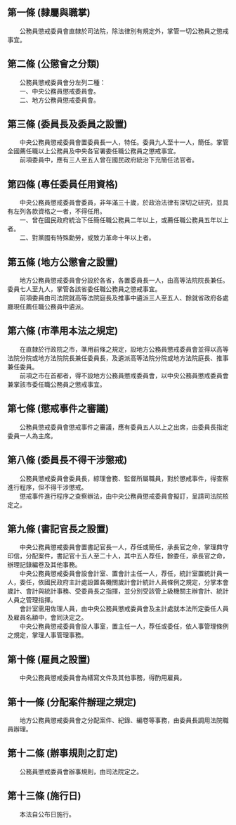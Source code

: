 第一條 (隸屬與職掌)
-------------------
　　公務員懲戒委員會直隸於司法院，除法律別有規定外，掌管一切公務員之懲戒事宜。  


第二條 (公懲會之分類)
---------------------
　　公務員懲戒委員會分左列二種：  
　　一、中央公務員懲戒委員會。  
　　二、地方公務員懲戒委員會。  


第三條 (委員長及委員之設置)
---------------------------
　　中央公務員懲戒委員會置委員長一人，特任。委員九人至十一人，簡任。掌管全國薦任職以上公務員及中央各官署委任職公務員之懲戒事宜。  
　　前項委員中，應有三人至五人曾在國民政府統治下充簡任法官者。  


第四條 (專任委員任用資格)
-------------------------
　　中央公務員懲戒委員會委員，非年滿三十歲，於政治法律有深切之研究，並具有左列各款資格之一者，不得任用。  
　　一、曾在國民政府統治下任簡任職公務員二年以上，或薦任職公務員五年以上者。  
　　二、對黨國有特殊勳勞，或致力革命十年以上者。  


第五條 (地方公懲會之設置)
-------------------------
　　地方公務員懲戒委員會分設於各省，各置委員長一人，由高等法院院長兼任。委員七人至九人，掌管各該省委任職公務員之懲戒事宜。  
　　前項委員由司法院就高等法院庭長及推事中遴派三人至五人、餘就省政府各處廳現任薦任職公務員中遴派。  


第六條 (市準用本法之規定)
-------------------------
　　在直隸於行政院之市，準用前條之規定，設地方公務員懲戒委員會並得以高等法院分院或地方法院院長兼任委員長，及遴派高等法院分院或地方法院庭長、推事兼任委員。  
　　前項之市在首都者，得不設地方公務員懲戒委員會，以中央公務員懲戒委員會兼掌該市委任職公務員之懲戒事宜。  


第七條 (懲戒事件之審議)
-----------------------
　　公務員懲戒委員會懲戒事件之審議，應有委員五人以上之出席，由委員長指定委員一人為主席。  


第八條 (委員長不得干涉懲戒)
---------------------------
　　公務員懲戒委員會委員長，綜理會務、監督所屬職員，對於懲戒事件，得查察進行程序，但不得干涉懲戒。  
　　懲戒事件進行程序之查察辦法，由中央公務員懲戒委員會擬訂，呈請司法院核定之。  


第九條 (書記官長之設置)
-----------------------
　　中央公務員懲戒委員會置書記官長一人，荐任或簡任，承長官之命，掌理典守印信，分配案件，書記官十五人至二十人，其中五人荐任，餘委任，承長官之命，辦理記錄編卷及其他事務。  
　　中央公務員懲戒委員會設會計室、置會計主任一人，荐任，統計室置統計員一人，委任，依國民政府主計處設置各機關歲計會計統計人員條例之規定，分掌本會歲計、會計與統計事務、受委員長之指揮，並分別受該管上級機關主辦會計、統計人員之管理指揮。  
　　會計室需用佐理人員，由中央公務員懲戒委員會及主計處就本法所定委任人員及雇員名額中，會同決定之。  
　　中央公務員懲戒委員會設人事室，置主任一人，荐任或委任，依人事管理條例之規定，掌理人事管理事務。  


第十條 (雇員之設置)
-------------------
　　中央公務員懲戒委員會為繕寫文件及其他事務，得酌用雇員。  


第十一條 (分配案件辦理之規定)
-----------------------------
　　地方公務員懲戒委員會之分配案件、紀錄、編卷等事務，由委員長調用法院職員辦理。  


第十二條 (辦事規則之訂定)
-------------------------
　　公務員懲戒委員會辦事規則，由司法院定之。  


第十三條 (施行日)
-----------------
　　本法自公布日施行。